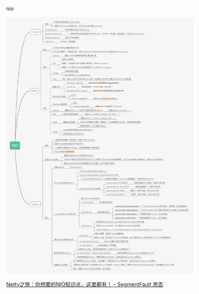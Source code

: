 nio

![](./img/nio.png)

[Netty之旅：你想要的NIO知识点，这里都有！ - SegmentFault 思否](https://segmentfault.com/a/1190000023536913)